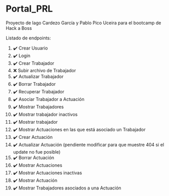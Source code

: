 # Portal_PRL

Proyecto de Iago Cardezo García y Pablo Pico Uceira para el bootcamp de Hack a Boss

Listado de endpoints:

1.  ✔️ Crear Usuario
2.  ✔️ Login
3.  ✔️ Crear Trabajador
4.  ❌️ Subir archivo de Trabajador
5.  ✔️ Actualizar Trabajador
6.  ✔️ Borrar Trabajador
7.  ✔️ Recuperar Trabajador
8.  ✔️ Asociar Trabajador a Actuación
9.  ✔️ Mostrar Trabajadores
10. ✔️ Mostrar trabajador inactivos
11. ✔️ Mostrar trabajador
12. ✔️ Mostrar Actuaciones en las que está asociado un Trabajador
13. ✔️ Crear Actuación
14. ✔️ Actualizar Actuación (pendiente modificar para que muestre 404 si el update no fue posible)
15. ✔️ Borrar Actuación
16. ✔️ Mostrar Actuaciones
17. ✔️ Mostrar Actuaciones inactivas
18. ✔️ Mostrar Actuación
19. ✔️ Mostrar Trabajadores asociados a una Actuación
